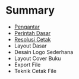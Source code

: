 # Summary

* [Pengantar](README.md)
* [Perintah Dasar](chapter1.md)
* [Resolusi Cetak](chapter2.md)
* Layout Dasar
* Desain Logo Sederhana
* Layout Cover Buku
* Export File
* Teknik Cetak File

